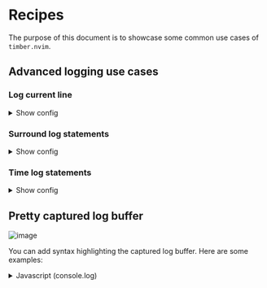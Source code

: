 # Recipes

The purpose of this document is to showcase some common use cases of `timber.nvim`.

## Advanced logging use cases

### Log current line

<details>
<summary>Show config</summary>

```lua
vim.keymap.set("n", "gll", function()
  return require("timber.actions").insert_log({ position = "below", operator = true }) .. "_"
end, {
  desc = "[G]o [L]og: Insert below log statements the current line",
  expr = true,
})
```

</details>

### Surround log statements

<details>
<summary>Show config</summary>

```lua
vim.keymap.set("n", "gls", function()
  require("timber.actions").insert_log({
    templates = { before = "default", after = "default" },
    position = "surround",
  })
end, { desc = "[G]o [L]og [S]urround: Insert surround log statements below the current line" })
```

This will insert two log statements, one above and one below for the target at the cursor. This is useful in scenarios when functions mutate the variables and you want to track the changes:

```lua
-- "|" denotes the cursor position

-- Before
mutate_foo(fo|o)

-- After
print("foo", foo)
mutate_foo(fo|o)
print("foo", foo)
```
</details>

### Time log statements

<details>
<summary>Show config</summary>

```lua
require("timber").setup({
  log_templates = {
    time_start = {
      lua = [[local _start = os.time()]],
    },
    time_end = {
      lua = [[print("Elapsed time: " .. tostring(os.time() - _start) .. " seconds")]],
    },
  },
})

vim.keymap.set("n", "glt", function()
  require("timber.actions").insert_log({
    templates = { before = "time_start", after = "time_end" },
    position = "surround",
  })
end, {
  desc = "[G]o [L]og [T]ime: Insert a time log statement surround the cursor position",
})
```

This is useful when you want to measure execution time of a code segment.

```lua
-- "|" denotes the cursor position

-- Before
long_operation(fo|o)

-- After
local _start = os.time()
long_operation(fo|o)
print("Elapsed time: " .. tostring(os.time() - _start) .. " seconds")
```

</details>

## Pretty captured log buffer

![image](https://github.com/user-attachments/assets/e2ea2765-f43d-4ca2-91b5-a02d07f9a4ce)

You can add syntax highlighting the captured log buffer. Here are some examples:

<details>
<summary>Javascript (console.log)</summary>

1. Use `javascript` syntax for the log buffer

```lua
-- After
opts = {
    watcher = {
        sources = {
            enabled = true,
            javascript_log = {
                type = "filesystem",
                name = "Log file",
                path = "/tmp/debug.log",
                buffer = {
                    syntax = "javascript",
                }
            }
        }
    }
}
```

2. Optionally, you can extend the syntax file. For example, in your config root, `after/syntax/javascript.vim`

```vim
syntax sync fromstart

" Special characters
syntax region consoleLogObject start="{" end="}" fold transparent contains=ALL

" Keywords
syntax match consoleLogSpecial "\V\([Promise]\|[Function]\|[Reference]\|[Circular]\)"
syntax match consoleLogSpecial "\[Array(\d\+)\]"
syntax match consoleLogSpecial "Symbol(.\+)"

" Object keys
syntax match consoleLogObjectKey "\<\w\+\>:" contained contains=consoleLogColon
syntax match consoleLogColon ":" contained

" Define highlighting
highlight default link consoleLogSpecial Type
highlight default link consoleLogObjectKey Identifier
highlight default link consoleLogColon Operator
```

</details>

